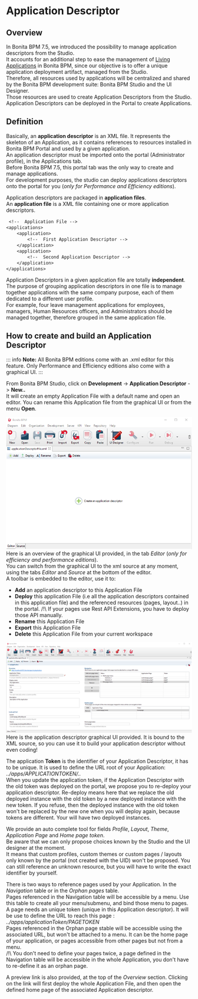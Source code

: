 # Application Descriptor



## Overview

In Bonita BPM 7.5, we introduced the possibility to manage application descriptors from the Studio.  
It accounts for an additional step to ease the management of [Living Applications](applications.md) in Bonita BPM, since our objective is to offer a unique application deployment artifact, managed from the Studio.  
Therefore, all resources used by applications will be centralized and shared by the Bonita BPM development suite: Bonita BPM Studio and the UI Designer.  
Those resources are used to create Application Descriptors from the Studio. Application Descriptors can be deployed in the Portal to create Applications.  

## Definition 

Basically, an **application descriptor** is an XML file. It represents the skeleton of an Application, as it contains references to resources installed in Bonita BPM Portal and used by a given application.  
An application descriptor must be imported onto the portal (Administrator profile), in the Applications tab.  
Before Bonita BPM 7.5, this portal tab was the only way to create and manage applications.  
For development purposes, the studio can deploy applications descriptors onto the portal for you (_only for Performance and Efficiency editions_).

Application descriptors are packaged in **application files**.  
An **application file** is a XML file containing one or more application descriptors.  

	 <!--  Application File -->
    <applications>
		<application>
			<!--  First Application Descriptor -->
		</application>
		<application>
			<!--  Second Application Descriptor -->
		</application>
	</applications>
	
Application Descriptors in a given application file are totally **independent**.  
The purpose of grouping application descriptors in one file is to manage together applications with the same company purpose, each of them dedicated to a different user profile.  
For example, four leave management applications for employees, managers, Human Resources officers, and Administrators should be managed together, therefore grouped in the same application file.  

## How to create and build an Application Descriptor

::: info
**Note:** All Bonita BPM editions come with an .xml editor for this feature. Only Performance and Efficiency editions also come with a graphical UI.
:::

From Bonita BPM Studio, click on **Development** -> **Application Descriptor** -> **New..**  
It will create an empty Application File with a default name and open an editor. You can rename this Application file from the graphical UI or from the menu **Open**.  

![Empty Application File](images/applicationDescriptors/emptyApplicationFile.png)
Here is an overview of the graphical UI provided, in the tab *Editor* (_only for efficiency and performance editions_).  
You can switch from the graphical UI to the xml source at any moment, using the tabs _Editor_ and _Source_ at the bottom of the editor.  
A toolbar is embedded to the editor, use it to:  

 - **Add** an application descriptor to this Application File
 - **Deploy** this application File (i.e all the application descriptors contained in this application file) and the referenced resources (pages, layout..) in the portal. 	/!\ If your pages use Rest API Extensions, you have to deploy those API manually.  
 - **Rename** this Application File
 - **Export** this Application File
 - **Delete** this Application File from your current workspace

![Application Descriptor Editor](images/applicationDescriptors/applicationDescriptorEditor.png)
Here is the application descriptor graphical UI provided. It is bound to the XML source, so you can use it to build your application descriptor without even coding!  

The application **Token** is the identifier of your Application Descriptor, it has to be unique. It is used to define the URL root of your Application:  _../apps/APPLICATIONTOKEN/.._   
 When you update the application token, if the Application Descriptor with the old token was deployed on the portal, we propose you to re-deploy your application descriptor. Re-deploy means here that we replace the old deployed instance with the old token by a new deployed instance with the new token. If you refuse, then the deployed instance with the old token won't be replaced by the new one when you will deploy again, because tokens are different. Your will have two deployed instances. 

We provide an auto complete tool for fields _Profile_, _Layout_, _Theme_, _Application Page_ and _Home page token_.  
Be aware that we can only propose choices known by the Studio and the UI designer at the moment.  
It means that custom profiles, custom themes or custom pages / layouts only known by the portal (not created with the UID) won't be proposed. You can still reference an unknown resource, but you will have to write the exact identifier by yourself.  

There is two ways to reference pages used by your Application. In the _Navigation_ table or in the _Orphan pages_ table.  
Pages referenced in the Navigation table will be accessible by a menu. Use this table to create all your menu/submenu, and bind those menu to pages. A page needs an unique token (unique in this Application descriptor). It will be use to define the URL to reach this page : _../apps/applicationToken/PAGETOKEN_  
Pages referenced in the Orphan page stable will be accessible using the associated URL, but won't be attached to a menu. It can be the home page of your application, or pages accessible from other pages but not from a menu.  
/!\ You don't need to define your pages twice, a page defined in the Navigation table will be accessible in the whole Application, you don't have to re-define it as an orphan page.  

A preview link is also provided, at the top of the _Overview_ section. Clicking on the link will first deploy the whole Application File, and then open the defined home page of the associated Application descriptor. 